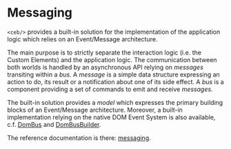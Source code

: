 # Messaging

`<ceb/>` provides a built-in solution for the implementation of the application logic which relies on an Event/Message architecture.

The main purpose is to strictly separate the interaction logic (i.e. the Custom Elements) and the application logic.
The communication between both worlds is handled by an asynchronous API relying on _messages_ transiting within a _bus_.
A _message_ is a simple data structure expressing an action to do, its result or a notification about one of its side effect.
A _bus_ is a component providing a set of commands to emit and receive _messages_. 

The built-in solution provides a _model_ which expresses the primary building blocks of an Event/Message architecture.
Moreover, a built-in implementation relying on the native DOM Event System is also available, c.f. [DomBus] and [DomBusBuilder].

The reference documentation is there: [messaging].

[DomBus]: ../api/classes/messaging.DomBus.html
[DomBusBuilder]: ../api/classes/messaging.DomBusBuilder.html
[messaging]: ../api/modules/messaging.html
